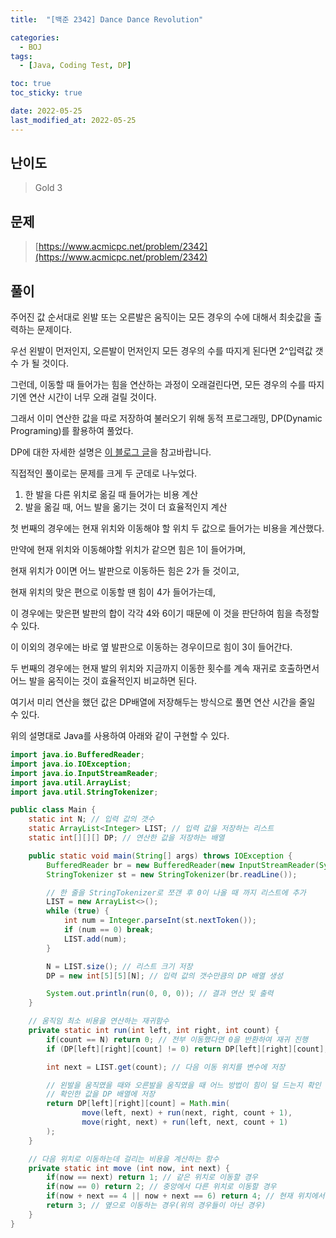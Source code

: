 ```yaml
---
title:  "[백준 2342] Dance Dance Revolution" 

categories:
  - BOJ
tags:
  - [Java, Coding Test, DP]

toc: true
toc_sticky: true

date: 2022-05-25
last_modified_at: 2022-05-25
---
```



## 난이도

> Gold 3

## 문제

> [https://www.acmicpc.net/problem/2342](https://www.acmicpc.net/problem/2342)

## 풀이

주어진 값 순서대로 왼발 또는 오른발은 움직이는 모든 경우의 수에 대해서 최솟값을 출력하는 문제이다.

우선 왼발이 먼저인지, 오른발이 먼저인지 모든 경우의 수를 따지게 된다면 2^입력값 갯수 가 될 것이다.

그런데, 이동할 때 들어가는 힘을 연산하는 과정이 오래걸린다면, 모든 경우의 수를 따지기엔 연산 시간이 너무 오래 걸릴 것이다.

그래서 이미 연산한 값을 따로 저장하여 불러오기 위해 동적 프로그래밍, DP(Dynamic Programing)를 활용하여 풀었다.

DP에 대한 자세한 설명은 [이 블로그 글](https://hongjw1938.tistory.com/47)을 참고바랍니다.



직접적인 풀이로는 문제를 크게 두 군데로 나누었다.

1. 한 발을 다른 위치로 옮길 때 들어가는 비용 계산
2. 발을 옮길 때, 어느 발을 옮기는 것이 더 효율적인지 계산



첫 번째의 경우에는 현재 위치와 이동해야 할 위치 두 값으로 들어가는 비용을 계산했다.

만약에 현재 위치와 이동해야할 위치가 같으면 힘은 1이 들어가며,

현재 위치가 0이면 어느 발판으로 이동하든 힘은 2가 들 것이고,

현재 위치의 맞은 편으로 이동할 땐 힘이 4가 들어가는데,

이 경우에는 맞은편 발판의 합이 각각 4와 6이기 때문에 이 것을 판단하여 힘을 측정할 수 있다.

이 이외의 경우에는 바로 옆 발판으로 이동하는 경우이므로 힘이 3이 들어간다.



두 번째의 경우에는 현재 발의 위치와 지금까지 이동한 횟수를 계속 재귀로 호출하면서 어느 발을 움직이는 것이 효율적인지 비교하면 된다.

여기서 미리 연산을 했던 값은 DP배열에 저장해두는 방식으로 풀면 연산 시간을 줄일 수 있다.



위의 설명대로 Java를 사용하여 아래와 같이 구현할 수 있다.

```java
import java.io.BufferedReader;
import java.io.IOException;
import java.io.InputStreamReader;
import java.util.ArrayList;
import java.util.StringTokenizer;

public class Main {
    static int N; // 입력 값의 갯수
    static ArrayList<Integer> LIST; // 입력 값을 저장하는 리스트
    static int[][][] DP; // 연산한 값을 저장하는 배열

    public static void main(String[] args) throws IOException {
        BufferedReader br = new BufferedReader(new InputStreamReader(System.in));
        StringTokenizer st = new StringTokenizer(br.readLine());

      	// 한 줄을 StringTokenizer로 쪼갠 후 0이 나올 때 까지 리스트에 추가
        LIST = new ArrayList<>();
        while (true) {
            int num = Integer.parseInt(st.nextToken());
            if (num == 0) break;
            LIST.add(num);
        }

        N = LIST.size(); // 리스트 크기 저장
        DP = new int[5][5][N]; // 입력 값의 갯수만큼의 DP 배열 생성

        System.out.println(run(0, 0, 0)); // 결과 연산 및 출력
    }

    // 움직임 최소 비용을 연산하는 재귀함수
    private static int run(int left, int right, int count) {
        if(count == N) return 0; // 전부 이동했다면 0을 반환하여 재귀 진행
        if (DP[left][right][count] != 0) return DP[left][right][count]; // 이미 연산했던 값은 바로 반환

        int next = LIST.get(count); // 다음 이동 위치를 변수에 저장

      	// 왼발을 움직였을 때와 오른발을 움직였을 때 어느 방법이 힘이 덜 드는지 확인
        // 확인한 값을 DP 배열에 저장
        return DP[left][right][count] = Math.min(
                move(left, next) + run(next, right, count + 1),
                move(right, next) + run(left, next, count + 1)
        );
    }

    // 다음 위치로 이동하는데 걸리는 비용을 계산하는 함수
    private static int move (int now, int next) {
        if(now == next) return 1; // 같은 위치로 이동할 경우
        if(now == 0) return 2; // 중앙에서 다른 위치로 이동할 경우
        if(now + next == 4 || now + next == 6) return 4; // 현재 위치에서 맞은 편으로 이동할 경우
        return 3; // 옆으로 이동하는 경우(위의 경우들이 아닌 경우)
    }
}

```


